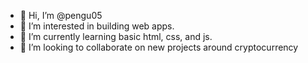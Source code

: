 - 👋 Hi, I’m @pengu05
- 👀 I’m interested in building web apps.
- 🌱 I’m currently learning basic html, css, and js.
- 💞️ I’m looking to collaborate on new projects around cryptocurrency

<!---
pengu05/pengu05 is a ✨ special ✨ repository because its `README.md` (this file) appears on your GitHub profile.
You can click the Preview link to take a look at your changes.
--->
